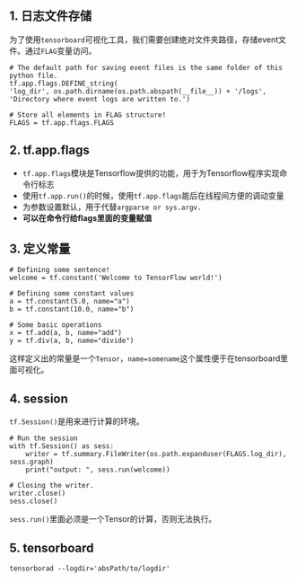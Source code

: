 ## 1. 日志文件存储
为了使用`tensorboard`可视化工具，我们需要创建绝对文件夹路径，存储event文件。通过`FLAG`变量访问。
```
# The default path for saving event files is the same folder of this python file.
tf.app.flags.DEFINE_string(
'log_dir', os.path.dirname(os.path.abspath(__file__)) + '/logs',
'Directory where event logs are written to.')

# Store all elements in FLAG structure!
FLAGS = tf.app.flags.FLAGS
```

## 2. tf.app.flags
+ `tf.app.flags`模块是Tensorflow提供的功能，用于为Tensorflow程序实现命令行标志  
+ 使用`tf.app.run()`的时候，使用`tf.app.flags`能后在线程间方便的调动变量
+ 为参数设置默认，用于代替`argparse or sys.argv.`
+ **可以在命令行给flags里面的变量赋值**


## 3. 定义常量
```
# Defining some sentence!
welcome = tf.constant('Welcome to TensorFlow world!')

# Defining some constant values
a = tf.constant(5.0, name="a")
b = tf.constant(10.0, name="b")

# Some basic operations
x = tf.add(a, b, name="add")
y = tf.div(a, b, name="divide")
```
这样定义出的常量是一个`Tensor`，`name=somename`这个属性便于在tensorboard里面可视化。

## 4. session
`tf.Session()`是用来进行计算的环境。
```
# Run the session
with tf.Session() as sess:
    writer = tf.summary.FileWriter(os.path.expanduser(FLAGS.log_dir), sess.graph)
    print("output: ", sess.run(welcome))

# Closing the writer.
writer.close()
sess.close()
```
`sess.run()`里面必须是一个Tensor的计算，否则无法执行。

## 5. tensorboard
`tensorborad --logdir='absPath/to/logdir'`